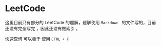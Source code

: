 # LeetCode

这里目前只有部分的 LeetCode  的题解，题解使用  `Markdown ` 的文件写的，目前还没有完全写完 ，因此还没有做索引 。

快速查询 可以善于 使用 `CTRL + F`

